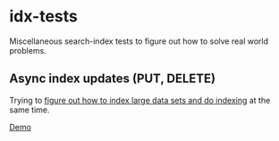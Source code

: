 # idx-tests
Miscellaneous search-index tests to figure out how to solve real world problems.

## Async index updates (PUT, DELETE)
Trying to [figure out how to index large data sets and do indexing](https://github.com/fergiemcdowall/search-index/issues/497) at the same time.

[Demo](https://eklem.github.io/idx-tests/async-index-and-search/)
